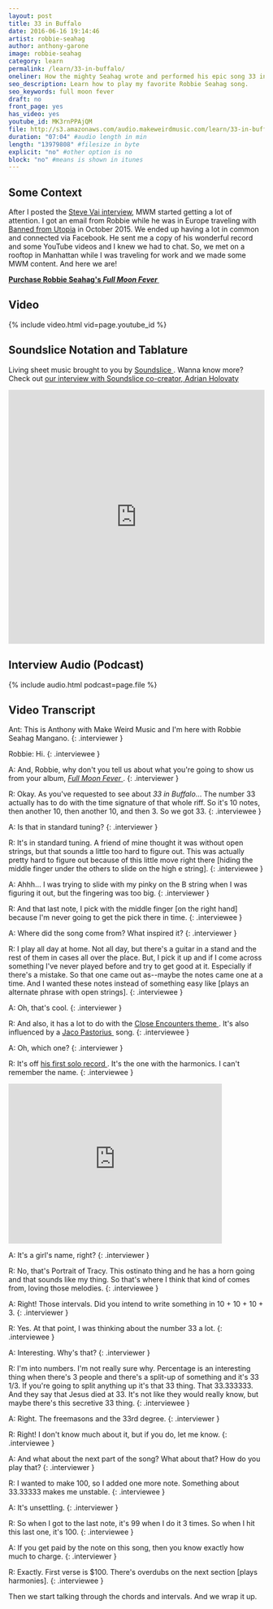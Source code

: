 ```yaml
---
layout: post
title: 33 in Buffalo
date: 2016-06-16 19:14:46
artist: robbie-seahag
author: anthony-garone
image: robbie-seahag
category: learn
permalink: /learn/33-in-buffalo/
oneliner: How the mighty Seahag wrote and performed his epic song 33 in Buffalo.
seo_description: Learn how to play my favorite Robbie Seahag song.
seo_keywords: full moon fever
draft: no
front_page: yes
has_video: yes
youtube_id: MK3rnPPAjQM
file: http://s3.amazonaws.com/audio.makeweirdmusic.com/learn/33-in-buffalo/33-in-buffalo.mp3
duration: "07:04" #audio length in min
length: "13979808" #filesize in byte
explicit: "no" #other option is no
block: "no" #means is shown in itunes
---
```

## Some Context

After I posted the [Steve Vai interview](/interview/steve-vai), MWM started getting a lot of attention. I got an email from Robbie while he was in Europe traveling with [Banned from Utopia](https://www.facebook.com/BannedFromUtopia/) in October 2015. We ended up having a lot in common and connected via Facebook. He sent me a copy of his wonderful record and some YouTube videos and I knew we had to chat. So, we met on a rooftop in Manhattan while I was traveling for work and we made some MWM content. And here we are!

**[Purchase Robbie Seahag's *Full Moon Fever*&nbsp;<i class="non-mwm far fa-external-link-square"></i>](http://treb-c-moon.wix.com/fullmoonfever)**

## Video

{% include video.html vid=page.youtube_id %}

## Soundslice Notation and Tablature

Living sheet music brought to you by [Soundslice&nbsp;<i class="non-mwm far fa-external-link-square"></i>](http://soundslice.com). Wanna know more? Check out [our interview with Soundslice co-creator, Adrian Holovaty](/gear/soundslice)

<iframe src="https://www.soundslice.com/scores/46301/embed/" width="100%" height="500" frameBorder="0" allowfullscreen></iframe>

## Interview Audio (Podcast)

{% include audio.html podcast=page.file %}

## Video Transcript

Ant: This is Anthony with Make Weird Music and I'm here with Robbie Seahag Mangano.
{: .interviewer }

Robbie: Hi.
{: .interviewee }

A: And, Robbie, why don't you tell us about what you're going to show us from your album, [*Full Moon Fever*&nbsp;<i class="non-mwm far fa-external-link-square"></i>](http://treb-c-moon.wix.com/fullmoonfever).
{: .interviewer }

R: Okay. As you've requested to see about *33 in Buffalo*... The number 33 actually has to do with the time signature of that whole riff. So it's 10 notes, then another 10, then another 10, and then 3. So we got 33.
{: .interviewee }

A: Is that in standard tuning?
{: .interviewer }

R: It's in standard tuning. A friend of mine thought it was without open strings, but that sounds a little too hard to figure out. This was actually pretty hard to figure out because of this little move right there [hiding the middle finger under the others to slide on the high e string].
{: .interviewee }

A: Ahhh... I was trying to slide with my pinky on the B string when I was figuring it out, but the fingering was too big.
{: .interviewer }

R: And that last note, I pick with the middle finger [on the right hand] because I'm never going to get the pick there in time.
{: .interviewee }

A: Where did the song come from? What inspired it?
{: .interviewer }

R: I play all day at home. Not all day, but there's a guitar in a stand and the rest of them in cases all over the place. But, I pick it up and if I come across something I've never played before and try to get good at it. Especially if there's a mistake. So that one came out as--maybe the notes came one at a time. And I wanted these notes instead of something easy like [plays an alternate phrase with open strings].
{: .interviewee }

A: Oh, that's cool.
{: .interviewer }

R: And also, it has a lot to do with the [Close Encounters theme&nbsp;<i class="non-mwm far fa-external-link-square"></i>](https://en.wikipedia.org/wiki/Close_Encounters_of_the_Third_Kind#Soundtrack). It's also influenced by a [Jaco Pastorius&nbsp;<i class="non-mwm far fa-external-link-square"></i>](https://en.wikipedia.org/wiki/Jaco_Pastorius) song.
{: .interviewee }

A: Oh, which one?
{: .interviewer }

R: It's off [his first solo record&nbsp;<i class="non-mwm far fa-external-link-square"></i>](https://en.wikipedia.org/wiki/Jaco_Pastorius_(album)). It's the one with the harmonics. I can't remember the name.
{: .interviewee }

<div class="video-wrapper"><iframe width="420" height="315" src="https://www.youtube.com/embed/v_kv_UjIM7Y?rel=0" frameborder="0" allowfullscreen></iframe></div>

A: It's a girl's name, right?
{: .interviewer }

R: No, that's Portrait of Tracy. This ostinato thing and he has a horn going and that sounds like my thing. So that's where I think that kind of comes from, loving those melodies.
{: .interviewee }

A: Right! Those intervals. Did you intend to write something in 10 + 10 + 10 + 3.
{: .interviewer }

R: Yes. At that point, I was thinking about the number 33 a lot.
{: .interviewee }

A: Interesting. Why's that?
{: .interviewer }

R: I'm into numbers. I'm not really sure why. Percentage is an interesting thing when there's 3 people and there's a split-up of something and it's 33 1/3. If you're going to split anything up it's that 33 thing. That 33.333333. And they say that Jesus died at 33. It's not like they would really know, but maybe there's this secretive 33 thing.
{: .interviewee }

A: Right. The freemasons and the 33rd degree.
{: .interviewer }

R: Right! I don't know much about it, but if you do, let me know.
{: .interviewee }

A: And what about the next part of the song? What about that? How do you play that?
{: .interviewer }

R: I wanted to make 100, so I added one more note. Something about 33.33333 makes me unstable.
{: .interviewee }

A: It's unsettling.
{: .interviewer }

R: So when I got to the last note, it's 99 when I do it 3 times. So when I hit this last one, it's 100.
{: .interviewee }

A: If you get paid by the note on this song, then you know exactly how much to charge.
{: .interviewer }

R: Exactly. First verse is $100. There's overdubs on the next section [plays harmonies].
{: .interviewee }

Then we start talking through the chords and intervals. And we wrap it up.
